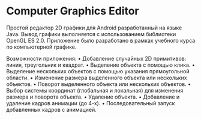 # Computer Graphics Editor

Простой редактор 2D графики для Android разработанный на языке Java. Вывод графики выполняется с использованием библиотеки OpenGL ES 2.0. Приложение было разработано в рамках учебного курса по компьютерной графике.

Возможности приложения:
•	Добавление случайных 2D примитивов: линия, треугольник и квадрат.
•	Выделение объекта с помощью клика.
•	Выделение нескольких объектов с помощью указания прямоугольной области.
•	Изменение размера выделенного объекта или нескольких объектов.
•	Поворот выделенного объекта или нескольких объектов.
•	Выбор системы координат (глобальная и локальная) для изменения размера и поворота объекта.
•	Удаление объекта.
•	Добавление и удаление кадров анимации (до 4-х).
•	Последовательный запуск добавленных кадров с анимацией.

